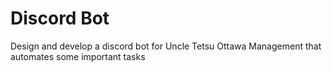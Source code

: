 # Discord Bot

Design and develop a discord bot for Uncle Tetsu Ottawa Management that automates some important tasks
